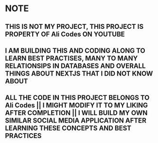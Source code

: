 # NOTE

## THIS IS NOT MY PROJECT, THIS PROJECT IS PROPERTY OF Ali Codes ON YOUTUBE

## I AM BUILDING THIS AND CODING ALONG TO LEARN BEST PRACTISES, MANY TO MANY RELATIONSIPS IN DATABASES AND OVERALL THINGS ABOUT NEXTJS THAT I DID NOT KNOW ABOUT

## ALL THE CODE IN THIS PROJECT BELONGS TO Ali Codes || I MIGHT MODIFY IT TO MY LIKING AFTER COMPLETION || I WILL BUILD MY OWN SIMILAR SOCIAL MEDIA APPLICATION AFTER LEARNING THESE CONCEPTS AND BEST PRACTICES
